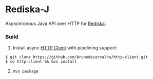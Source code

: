 # Rediska-J

Asynchronous Java API over HTTP for [Rediska][1].

### Build

1. Install async [HTTP Client][2] with pipelining support:
```
$ git clone https://github.com/brunodecarvalho/http-client.git
$ cd http-client && mvn install
```
2. `mvn package`

[1]: https://bitbucket.org/arkadi/rediska
[2]: https://github.com/brunodecarvalho/http-client
